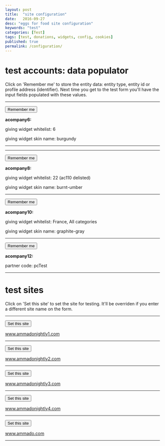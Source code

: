 ```yaml
---
layout: post
title:  "site configuration"
date:   2016-09-27
desc: "eggs for food site configuration"
keywords: "test"
categories: [Test]
tags: [test, donations, widgets, config, cookies]
published: true
permalink: /configuration/
---
```


# test accounts: data populator

Click on 'Remember me' to store the entity data: entity type, entity id or profile address (identifier). Next time you get to the test form you'll have the input fields populated with these values.

___
<div class="pull-right">
<button class="btn btn-white btn-xs" type="button" onClick="createCookies('company','acompany6')">Remember me</button>
</div>

__acompany6:__

giving widget whitelist: 6

giving widget skin name: burgundy

---

---
<div class="pull-right">
<button class="btn btn-white btn-xs" type="button" onClick="createCookies('company','acompany8')">Remember me</button>
</div>

__acompany8:__

giving widget whitelist: 22 (ac110 delisted)

giving widget skin name: burnt-umber

___
<div class="pull-right">
<button class="btn btn-white btn-xs" type="button" onClick="createCookies('company','acompany10')">Remember me</button>
</div>

__acompany10:__

giving widget whitelist: France, All categories

giving widget skin name: graphite-gray

___
<div class="pull-right">
<button class="btn btn-white btn-xs" type="button" onClick="createCookies('company','acompany12')">Remember me</button>
</div>

__acompany12:__

partner code: pcTest

___


# test sites

Click on 'Set this site' to set the site for testing. 
It'll be overriden if you enter a different site name on the form.  

___
<div class="pull-right">
<button class="btn btn-white btn-xs" type="button" onClick="createCookie('testUrl','ammadonightly1.com', 7)">Set this site</button>
</div>

www.ammadonightly1.com

---

<div class="pull-right">
<button class="btn btn-white btn-xs" type="button" onClick="createCookie('testUrl','ammadonightly2.com', 7)">Set this site</button>
</div>

www.ammadonightly2.com

---

<div class="pull-right">
<button class="btn btn-white btn-xs" type="button" onClick="createCookie('testUrl','ammadonightly3.com', 7)">Set this site</button>
</div>

www.ammadonightly3.com

---

<div class="pull-right">
<button class="btn btn-white btn-xs" type="button" onClick="createCookie('testUrl','ammadonightly4.com', 7)">Set this site</button>
</div>

www.ammadonightly4.com

---

<div class="pull-right">
<button class="btn btn-white btn-xs" type="button" onClick="createCookie('testUrl','ammado.com', 7)">Set this site</button>
</div>

www.ammado.com

---




<script>

function createCookies(entype, entid){
    createCookie('entityType', entype, 7)
    createCookie('entityID', entid, 7)
    }
    
function createCookie(name,value,days) {
	if (days) {
		var date = new Date();
		date.setTime(date.getTime()+(days*24*60*60*1000));
		var expires = "; expires="+date.toGMTString();
	}
	else var expires = "";
	document.cookie = name+"="+value+expires+"; path=/";
}

</script>



